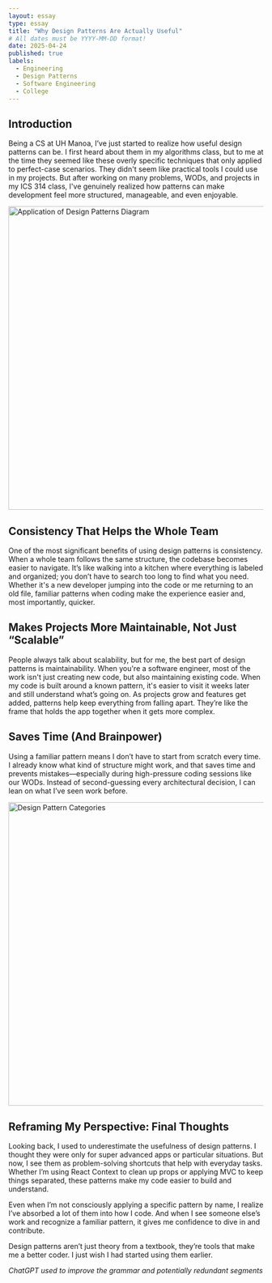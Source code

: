 ```yaml
---
layout: essay
type: essay
title: "Why Design Patterns Are Actually Useful"
# All dates must be YYYY-MM-DD format!
date: 2025-04-24
published: true
labels:
  - Engineering
  - Design Patterns
  - Software Engineering
  - College
---
```



## Introduction

Being a CS at UH Manoa, I’ve just started to realize how useful design patterns can be. I first heard about them in my algorithms class, but to me at the time they seemed like these overly specific techniques that only applied to perfect-case scenarios. They didn't seem like practical tools I could use in my projects. But after working on many problems, WODs, and projects in my ICS 314 class, I've genuinely realized how patterns can make development feel more structured, manageable, and even enjoyable.

<img 
  src="https://media.geeksforgeeks.org/wp-content/uploads/20231229001053/application-of-design-patterns.jpg" 
  alt="Application of Design Patterns Diagram" 
  title="Application of Design Patterns"
  width="600"
/>

## Consistency That Helps the Whole Team

One of the most significant benefits of using design patterns is consistency. When a whole team follows the same structure, the codebase becomes easier to navigate. It’s like walking into a kitchen where everything is labeled and organized; you don’t have to search too long to find what you need. Whether it's a new developer jumping into the code or me returning to an old file, familiar patterns when coding make the experience easier and, most importantly, quicker.

## Makes Projects More Maintainable, Not Just “Scalable”

People always talk about scalability, but for me, the best part of design patterns is maintainability. When you're a software engineer, most of the work isn't just creating new code, but also maintaining existing code. When my code is built around a known pattern, it's easier to visit it weeks later and still understand what’s going on. As projects grow and features get added, patterns help keep everything from falling apart. They’re like the frame that holds the app together when it gets more complex.

## Saves Time (And Brainpower)

Using a familiar pattern means I don’t have to start from scratch every time. I already know what kind of structure might work, and that saves time and prevents mistakes—especially during high-pressure coding sessions like our WODs. Instead of second-guessing every architectural decision, I can lean on what I’ve seen work before.

<img 
  src="https://miro.medium.com/v2/resize:fit:640/0*ayrM33bNKGrPSsJ1.png" 
  alt="Design Pattern Categories" 
  title="Design Pattern Categories"
  width="600"
/>

## Reframing My Perspective: Final Thoughts

Looking back, I used to underestimate the usefulness of design patterns. I thought they were only for super advanced apps or particular situations. But now, I see them as problem-solving shortcuts that help with everyday tasks. Whether I’m using React Context to clean up props or applying MVC to keep things separated, these patterns make my code easier to build and understand.

Even when I’m not consciously applying a specific pattern by name, I realize I’ve absorbed a lot of them into how I code. And when I see someone else’s work and recognize a familiar pattern, it gives me confidence to dive in and contribute. 

Design patterns aren’t just theory from a textbook, they’re tools that make me a better coder. I just wish I had started using them earlier.

*ChatGPT used to improve the grammar and potentially redundant segments*


